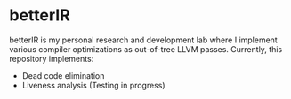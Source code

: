 # betterIR

betterIR is my personal research and development lab where I implement various 
compiler optimizations as out-of-tree LLVM passes. Currently, this repository
implements:
* Dead code elimination
* Liveness analysis (Testing in progress)

